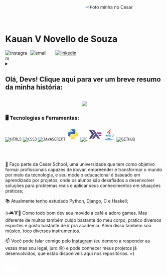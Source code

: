 <img align="right" width="250px" src="https://i.ibb.co/58YyPng/1676427994964.png" alt="Foto minha no Cesar" style="margin-top:-20px; border-radius:50%;">

</br>
</br>

<div dsplay="inline-block">
 
 <h1 align="left">Kauan V Novello de Souza</h1>
 <a href="https://www.instagram.com/kauannovellosz/">
    <img align="left" width="80px" src="https://i.ibb.co/DttfBcB/instagram.png" alt="instagram" style="vertical-align:top;">
  </a> 
  <a href="https://www.linkedin.com/in/kauan-novello-a23322196/">
    <img width="80px" src="https://i.ibb.co/RTKMG6t/linkedin.png" alt="linkedin" style="vertical-align:top;">
  </a>
  <a href="mailto:kvns@cesar.school">
    <img align="left" width="80px" src="https://i.ibb.co/WVPcfRR/email.png" alt="email" style="vertical-align:top;">
  </a>
  
</div>

</br>

<details>
 <summary><h2>Olá, Devs! Clique aqui para ver um breve resumo da minha história:</h2></summary>
 <p>Tenho 19 anos, moro em <b>Recife/PE</b> e sou apaixonado por <strong>tecnologia e inovação.</strong>

Minha história na área teve início aos 14 anos, durante o meu 9º ano do ensino fundamental.</br> 
Fui incentivado pela minha escola, que oferecia cursos profissionalizantes de <b>marketing digital, empreendedorismo e design gráfico</b>.

Desde pequeno, já tinha interesse por <b>tecnologia, computadores e jogos</b>, mas foi depois de fazer esses cursos e pesquisar mais sobre outros temas relacionados que percebi que poderia seguir essa área como minha profissão no futuro.

Meu professor do curso, <a href="https://www.instagram.com/iranpontesm/" style="text-decoration:none">Iran Pontes</a> (meu grande amigo e mentor até hoje), foi um dos principais motivadores para eu seguir na área. Ele me falava muito sobre o mercado de tecnologia e sobre o <b>Porto Digital</b>, um dos principais <b>parques tecnológicos</b> e <b>ambientes de inovação</b> do Brasil, localizado aqui no centro de Recife.

<p align="center">
  <img src="https://i.ibb.co/R4WVH6c/E7-FDFB21-3-E90-49-B9-927-F-CE49557-A96-A9.jpg" alt="Foto minha com iran" width="35%" height="197">
  <img src="https://i.ibb.co/34w5kJ8/portodigital.png" alt="Foto do Porto Digital" width="35%" height="197">
</p>

Por causa dele, comecei a acompanhar bastante o cenário e descobri que o Porto Digital, em parceria com o governo de Pernambuco, fundaria a Escola Técnica Estadual do Porto Digital. Então, pesquisei sobre o processo seletivo, editais, provas semelhantes, etc. Me inscrevi, fiz a prova e passei em 4º lugar, muito feliz. A partir daí, eu era oficialmente um estudante de TI no curso técnico de análise e desenvolvimento de sistemas.

Quando entrei, descobri que a ETE tinha uma parceria com a Cesar School, uma das principais instituições de ensino de TI do Brasil, e que o curso seria totalmente coordenado e ensinado pelos profissionais de lá do Cesar, que têm um mega modelo educacional baseado em aprendizado por projetos (PBL - Problem-based Learning), onde os alunos são desafiados a desenvolver soluções para problemas reais e aplicar seus conhecimentos em situações práticas.

Ou seja, durante o curso não aprendi apenas a desenvolver códigos, mas tive também cadeiras como Design, Empreendedorismo, Gestão de Projetos, Análise de dados, Qualidade Tecnológica, Robótica e muitas outras... 

Além de participar de uma série de iniciativas para fomentar a inovação, como programas de incubação de startups, eventos de networking (TheDevConference, Rec'n'Play...) e cursos em parcerias com empresas do Porto (Accenture, Softex, DC...).

<p align="center">
  <img src="https://i.ibb.co/rZRB80K/c.jpg" alt="Foto da ETE" width="30%" height="169">
  <img src="https://i.ibb.co/Z6rJ6jx/a.jpg" alt="Foto dos Cursos" width="30%" height="169">
  <img src="https://i.ibb.co/X2Crn18/b.jpg" alt="Foto dos Eventos" width="30%" height="169">
</p>

Após tudo isso, não havia mais dúvidas, era isso que eu queria pra minha vida e pro meu futuro. Maaas como nem tudo na vida são flores, ainda no meu terceiro ano do ensino médio, veio a pandemia, me formei em meio ao Ead e ao Google Classroom, o que me fez sair um pouco do trilho em relação a carreira dev. 

O que também influenciou foi que durante esse ano de 2020 eu e meu pai fundamos uma startup de Energia Solar, a OptaTec, e eu dediquei toda minha vida a ela, aprendi tudo sobre o mercado de solar e tentava aplicar tudo que aprendia na escola em relação a empreendedorismo, marketing e etc... E como todo inicio de startup, eu tinha que "me virar nos 30" como diz o ditado, fazia tudo que era relacionado tecnologia, informação, rede sociais, design e etc... 

Uma curiosidade legal é que nessa epóca cheguei até a ser piloto de drone, o que eu achava super divertido, além de que trazer muitas inovações a forma que eram feitas a vistorias, relatórios e projeções, deixando ainda mais preciso e rápido a produção dos relatórios. 

<p align="center">
  <img src="https://i.ibb.co/CBRYjwV/d.jpg" alt="Foto..." width="35%" height="197">
  <img src="https://i.ibb.co/xmHKwS2/e.jpg" alt="Foto com Drone" width="35%" height="197">
</p>

O tempo foi se passando, a empresa foi crescendo, novos funcionarios foram chegando, eu estava muito feliz mas percebi que tinha chegado meu momento ali, apesar de gostar muito do que eu fazia, tinha a sensação que estava fugindo da minha area, do que eu gostava de fazer, então decidir que era o momento de se encerrar aquele ciclo e voltar a investir na minha carreira na tecnologia.

E foi ai que decidi, não tinha lugar melhor pra me reinserir no mundo da tecnologia do que a Cesar School, voltar pro ecossistema onde se respira inovação, viver o aprendizado de forma dinâmica, criativa e inspiradora. Então fiz o vestibular e consegui passar fazer Ciência da Computação, o curso que sempre quis. Nesse meio tempo cheguei a passsar também na Federal pra Engenharia Eletrônica, mas como disse, estava decidido que o CESAR era o meu lugar!

Desde então tenho vivido essa vida de graduando em CC, aqui na Cesar School e busco aprender todos os dias o que está sendo feito de novo no mundo, quais são a novas grandes tecnologias do mercado e também estudando pra passar em provas kkkk

<p align="center">
  <img src="https://i.ibb.co/gJ0C0Pd/W.jpg" alt="Foto no Cesar" width="30%" height="169">
  <img src="https://i.ibb.co/NrQphYf/G.jpg" alt="Foto no Cesar" width="30%" height="169">
  <img src="https://i.ibb.co/zN1WY5S/j.jpg" alt="Foto no Cesar" width="30%" height="169">
</p>

</br>
</p>
</details>

<p align="center">
  <img src="https://super.abril.com.br/wp-content/uploads/2016/09/super_imggato_digitando_0.gif" width="350">
</p>

### 🖥️ Tecnologias e Ferramentas: 
<code><a href="#"><img width="40px" src="https://cdn.jsdelivr.net/gh/devicons/devicon/icons/html5/html5-original-wordmark.svg" title = "HTML5"/></a></code>
<code><a href="#"><img width="40px" src="https://cdn.jsdelivr.net/gh/devicons/devicon/icons/css3/css3-original-wordmark.svg" title = "CSS3"/></a></code>
<code><a href="#"><img width="40px" src="https://cdn.jsdelivr.net/gh/devicons/devicon/icons/javascript/javascript-original.svg" title = "JAVASCRIPT"/></a></code>
<code><a href="#"><img width="40px" src="https://github.com/devicons/devicon/blob/v2.15.1/icons/python/python-original.svg" title = "PYTHON"/></a></code>
<code><a href="#"><img width="40px" src="https://img.icons8.com/color/452/c-programming.png" title = "C"/></a></code>
<code><a href="#"><img width="40px" src="https://github.com/devicons/devicon/blob/v2.15.1/icons/haskell/haskell-original.svg" title = "HASKELL"/></a></code>
<code><a href="#"><img width="40px" src="https://github.com/devicons/devicon/blob/v2.15.1/icons/java/java-original.svg" title = "JAVA"/></a></code>
<code><a href="#"><img width="40px" src="https://cdn.jsdelivr.net/gh/devicons/devicon/icons/github/github-original.svg" title = "GITHUB"/></a></code>

</br>
</br>

<div display="inline-block">
 <p align="left">🏫 Faço parte da Cesar School, uma universidade que tem como objetivo formar profissionais capazes de inovar, empreender e transformar o mundo por meio da tecnologia, e seu modelo educacional é baseado em aprendizado por projetos, onde os alunos são desafiados a desenvolver soluções para problemas reais e aplicar seus conhecimentos em situações práticas;</p>
 <p align="left">📚 Atualmente tenho estudado Python, Django, C e Haskell;</p>
 <p align="left">☕🎮🏋🎸 Como todo bom dev sou movido a café e adoro games. Mas diferente de muitos também cuido bastante do meu corpo, pratico diversos esportes e gosto bastante de ir pra academia. Além disso também sou músico, toco diversos instrumentos.</p>
</div>

📫 Você pode falar comigo pelo [Instagram](https://www.instagram.com/kauannovellosz) (eu demoro a responder as vezes mas sou legal, juro 🙃) e pode conhecer meus projetos já desenvolvidos, que estão disponíveis aqui nos repositórios. =)

</br>
<a href="https://www.instagram.com/kauannovellosz" target="_blank"><img align="left" alt="Instagram" width="22px" src="https://github.com/Aakarsh-B/trying-repos/blob/master/insta.svg" />
<a href="https://www.linkedin.com/in/kauan-novello-a23322196/" target="_blank"><img align="left" alt="LinkedIn" width="22px" src="https://github.com/Aakarsh-B/trying-repos/blob/master/linkedin.svg" />
</br>

##
<!-- 
<p align="center">
<a href="https://github.com/kauan-novello/kauannovello">
  <img height="180em" src="https://github-readme-stats-eight-theta.vercel.app/api?username=kauan-novello&show_icons=true&theme=algolia&include_all_commits=true&count_private=true"/>
  <img height="180em" src="https://github-readme-stats-eight-theta.vercel.app/api/top-langs/?username=kauan-novello&layout=compact&langs_count=8&theme=algolia"/>
</a>
</p>
-->
